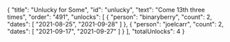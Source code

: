 {
  "title": "Unlucky for Some",
  "id": "unlucky",
  "text": "Come 13th three times",
  "order": "491",
  "unlocks": [
    {
      "person": "binaryberry",
      "count": 2,
      "dates": [
        "2021-08-25",
        "2021-09-28"
      ]
    },
    {
      "person": "joelcarr",
      "count": 2,
      "dates": [
        "2021-09-17",
        "2021-09-27"
      ]
    }
  ],
  "totalUnlocks": 4
}